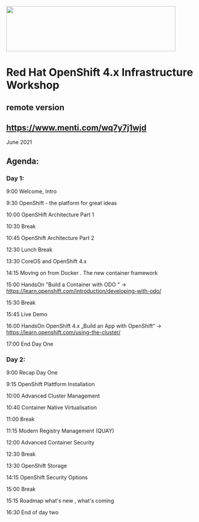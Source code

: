 <img src="https://github.com/alfbach/OCP_Arch/blob/master/logo.png" width="450" height="120">


# Red Hat OpenShift 4.x Infrastructure Workshop
## remote version

## https://www.menti.com/wq7y7j1wjd

June 2021

## Agenda:


### Day 1:

9:00 Welcome, Intro

9:30 OpenShift - the platform for great ideas

10:00 OpenSHift Architecture Part 1

10:30 Break

10:45 OpenShift Architecture Part 2

12:30 Lunch Break

13:30 CoreOS and OpenShift 4.x

14:15 Moving on from Docker . The new container framework

15:00 HandsOn "Build a Container with ODO " -> https://learn.openshift.com/introduction/developing-with-odo/

15:30 Break

15:45 Live Demo

16:00 HandsOn OpenShift 4.x „Build an App with OpenShift“ -> https://learn.openshift.com/using-the-cluster/

17:00 End Day One

### Day 2:

9:00 Recap Day One

9:15 OpenShift Plattform Installation

10:00 Advanced Cluster Management

10:40 Container Native Virtualisation

11:00 Break

11:15 Modern Registry Management (QUAY)

12:00 Advanced Container Security

12:30 Break

13:30 OpenShift Storage

14:15 OpenShift Security Options

15:00 Break

15:15 Roadmap what's new , what's coming

16:30 End of day two
